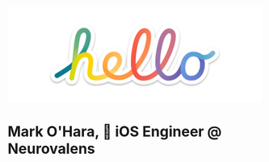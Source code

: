 <picture>
    <source media="(prefers-color-scheme: dark)" srcset="./assets/header-dark.png">
    <img alt="Mark O'Hara's GitHub Profile README" src="./assets/header-light.png">
</picture>

# Mark O'Hara,  iOS Engineer @ Neurovalens

<!--
**markohara/markohara** is a ✨ _special_ ✨ repository because its `README.md` (this file) appears on your GitHub profile.

Here are some ideas to get you started:

- 🔭 I’m currently working on ...
- 🌱 I’m currently learning ...
- 👯 I’m looking to collaborate on ...
- 🤔 I’m looking for help with ...
- 💬 Ask me about ...
- 📫 How to reach me: ...
- 😄 Pronouns: ...
- ⚡ Fun fact: ...
-->

